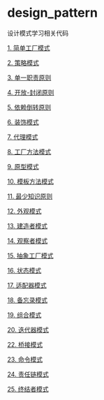 # design_pattern
设计模式学习相关代码

<a href="简单工厂模式/简单工厂模式.md">1. 简单工厂模式</a>

<a href="策略模式/策略模式.md">2. 策略模式</a>

<a href="单一职责原则.md">3. 单一职责原则</a>

<a href="开放-封闭原则.md">4. 开放-封闭原则</a>

<a href="依赖倒转原则.md">5. 依赖倒转原则</a>

<a href="装饰模式/装饰模式.md">6. 装饰模式</a>

<a href="代理模式/代理模式.md">7. 代理模式</a>

<a href="工厂方法模式/工厂方法模式.md">8. 工厂方法模式</a>

<a href="原型模式/原型模式.md">9. 原型模式</a>

<a href="模板方法模式/模板方法模式.md">10. 模板方法模式</a>

<a href="最少知识原则/最少知识原则.md">11. 最少知识原则</a>

<a href="外观模式/外观模式.md">12. 外观模式</a>

<a href="建造者模式/建造者模式.md">13. 建造者模式</a>

<a href="观察者模式/观察者模式.md">14. 观察者模式</a>

<a href="抽象工厂模式/抽象工厂模式.md">15. 抽象工厂模式</a>

<a href="状态模式/状态模式.md">16. 状态模式</a>

<a href="适配器模式/适配器模式.md">17. 适配器模式</a>

<a href="备忘录模式/备忘录模式.md">18. 备忘录模式</a>

<a href="组合模式/组合模式.md">19. 组合模式</a>

<a href="迭代器模式/迭代器模式.md">20. 迭代器模式</a>

<a href="桥接模式/桥接模式.md">22. 桥接模式</a>

<a href="命令模式/命令模式.md">23. 命令模式</a>

<a href="责任链模式/责任链模式.md">24. 责任链模式</a>

<a href="终结者模式/终结者模式.md">25. 终结者模式</a>
